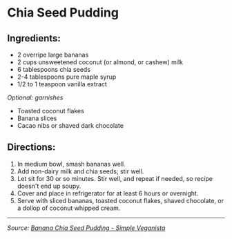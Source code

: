 # Chia Seed Pudding

## Ingredients:

- 2 overripe large bananas
- 2 cups unsweetened coconut (or almond, or cashew) milk
- 6 tablespoons chia seeds
- 2-4 tablespoons pure maple syrup
- 1/2 to 1 teaspoon vanilla extract

*Optional: garnishes*
- Toasted coconut flakes
- Banana slices
- Cacao nibs or shaved dark chocolate

## Directions:

1. In medium bowl, smash bananas well.
2. Add non-dairy milk and chia seeds; stir well.
3. Let sit for 30 or so minutes. Stir well, and repeat if needed, so recipe doesn't end up soupy.
4. Cover and place in refrigerator for at least 6 hours or overnight.
5. Serve with sliced bananas, toasted coconut flakes, shaved chocolate, or a dollop of coconut whipped cream.

***

*Source: [Banana Chia Seed Pudding - Simple Veganista](https://simple-veganista.com/banana-chia-pudding/)*